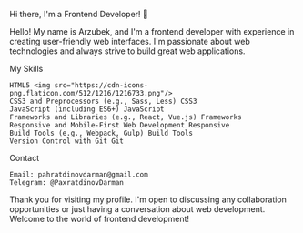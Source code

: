 

Hi there, I'm a Frontend Developer! 👋

Hello! My name is Arzubek, and I'm a frontend developer with experience in creating user-friendly web interfaces. I'm passionate about web technologies and always strive to build great web applications.

My Skills

    HTML5 <img src="https://cdn-icons-png.flaticon.com/512/1216/1216733.png"/>
    CSS3 and Preprocessors (e.g., Sass, Less) CSS3
    JavaScript (including ES6+) JavaScript
    Frameworks and Libraries (e.g., React, Vue.js) Frameworks
    Responsive and Mobile-First Web Development Responsive
    Build Tools (e.g., Webpack, Gulp) Build Tools
    Version Control with Git Git

Contact

    Email: pahratdinovdarman@gmail.com
    Telegram: @PaxratdinovDarman

Thank you for visiting my profile. I'm open to discussing any collaboration opportunities or just having a conversation about web development. Welcome to the world of frontend development!
